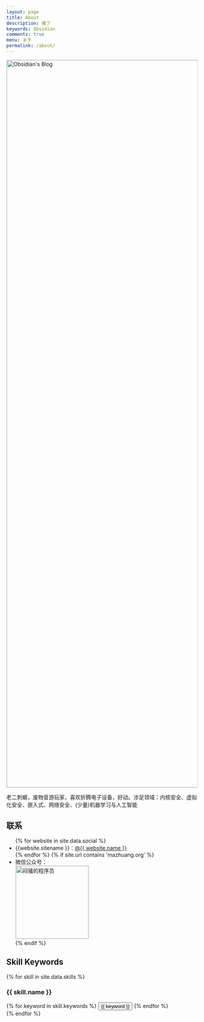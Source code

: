 ```yaml
---
layout: page
title: About
description: 摸了
keywords: Obsidian
comments: true
menu: 关于
permalink: /about/
---
```


<img style="height:1920px;width:600px;border:1px solid lightgrey;" src="{{ site.url }}/assets/images/branding/logo_full_light.png" alt="Obsidian's Blog" />

老二刺螈，废物音游玩家，喜欢折腾电子设备，好动。涉足领域：内核安全、虚拟化安全、嵌入式、网络安全、(少量)机器学习与人工智能

## 联系

<ul>
{% for website in site.data.social %}
<li>{{website.sitename }}：<a href="{{ website.url }}" target="_blank">@{{ website.name }}</a></li>
{% endfor %}
{% if site.url contains 'mazhuang.org' %}
<li>
微信公众号：<br />
<img style="height:192px;width:192px;border:1px solid lightgrey;" src="{{ site.url }}/assets/images/qrcode.jpg" alt="闷骚的程序员" />
</li>
{% endif %}
</ul>


## Skill Keywords

{% for skill in site.data.skills %}
### {{ skill.name }}
<div class="btn-inline">
{% for keyword in skill.keywords %}
<button class="btn btn-outline" type="button">{{ keyword }}</button>
{% endfor %}
</div>
{% endfor %}

